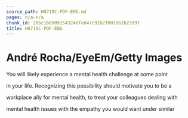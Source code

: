 ```yaml
---
source_path: H0719C-PDF-ENG.md
pages: n/a-n/a
chunk_id: 20bc1b89091543246fe647c91b2f001961b23997
title: H0719C-PDF-ENG
---
```

# André Rocha/EyeEm/Getty Images

You will likely experience a mental health challenge at some point

in your life. Recognizing this possibility should motivate you to be a

workplace ally for mental health, to treat your colleagues dealing with

mental health issues with the empathy you would want under similar
